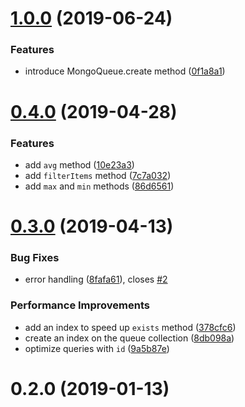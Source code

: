 # [1.0.0](https://github.com/kbychkov/simplecrawler-mongo-queue/compare/v0.4.0...v1.0.0) (2019-06-24)


### Features

* introduce MongoQueue.create method ([0f1a8a1](https://github.com/kbychkov/simplecrawler-mongo-queue/commit/0f1a8a1))



# [0.4.0](https://github.com/kbychkov/simplecrawler-mongo-queue/compare/v0.3.0...v0.4.0) (2019-04-28)


### Features

* add `avg` method ([10e23a3](https://github.com/kbychkov/simplecrawler-mongo-queue/commit/10e23a3))
* add `filterItems` method ([7c7a032](https://github.com/kbychkov/simplecrawler-mongo-queue/commit/7c7a032))
* add `max` and `min` methods ([86d6561](https://github.com/kbychkov/simplecrawler-mongo-queue/commit/86d6561))



# [0.3.0](https://github.com/kbychkov/simplecrawler-mongo-queue/compare/v0.2.0...v0.3.0) (2019-04-13)


### Bug Fixes

* error handling ([8fafa61](https://github.com/kbychkov/simplecrawler-mongo-queue/commit/8fafa61)), closes [#2](https://github.com/kbychkov/simplecrawler-mongo-queue/issues/2)


### Performance Improvements

* add an index to speed up `exists` method ([378cfc6](https://github.com/kbychkov/simplecrawler-mongo-queue/commit/378cfc6))
* create an index on the queue collection ([8db098a](https://github.com/kbychkov/simplecrawler-mongo-queue/commit/8db098a))
* optimize queries with `id` ([9a5b87e](https://github.com/kbychkov/simplecrawler-mongo-queue/commit/9a5b87e))



# 0.2.0 (2019-01-13)



